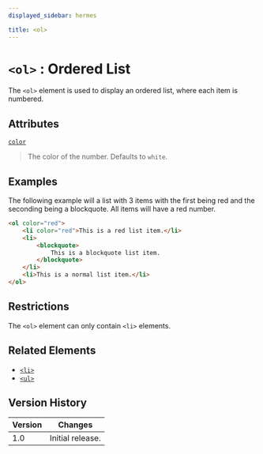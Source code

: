 ```yaml
---
displayed_sidebar: hermes

title: <ol>
---
```


# `<ol>` : Ordered List

The `<ol>` element is used to display an ordered list, where each item is numbered.

## Attributes

[`color`](../attributes/color)
> The color of the number. Defaults to `white`.

## Examples

The following example will a list with 3 items with the first being red and the seconding being a blockquote.
All items will have a red number.

```html
<ol color="red">
    <li color="red">This is a red list item.</li>
    <li>
        <blockquote>
            This is a blockquote list item.
        </blockquote>
    </li>
    <li>This is a normal list item.</li>
</ol>
```

## Restrictions

The `<ol>` element can only contain `<li>` elements.

## Related Elements

- [`<li>`](./li)
- [`<ul>`](./ul)

## Version History

| Version | Changes          |
|---------|------------------|
| 1.0     | Initial release. |